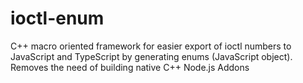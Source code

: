 # ioctl-enum
C++ macro oriented framework  for easier export of ioctl numbers to JavaScript and TypeScript by generating enums (JavaScript object). Removes the need of building native C++ Node.js Addons
